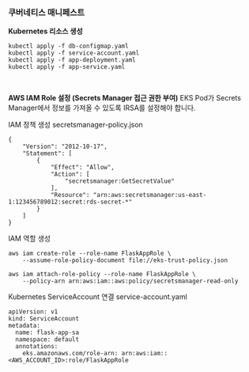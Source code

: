 ### 쿠버네티스 매니페스트

**Kubernetes 리소스 생성**
```
kubectl apply -f db-configmap.yaml
kubectl apply -f service-account.yaml
kubectl apply -f app-deployment.yaml
kubectl apply -f app-service.yaml
```
<br>

**AWS IAM Role 설정 (Secrets Manager 접근 권한 부여)**
EKS Pod가 Secrets Manager에서 정보를 가져올 수 있도록 IRSA를 설정해야 합니다.

IAM 정책 생성
secretsmanager-policy.json
```
{
    "Version": "2012-10-17",
    "Statement": [
        {
            "Effect": "Allow",
            "Action": [
                "secretsmanager:GetSecretValue"
            ],
            "Resource": "arn:aws:secretsmanager:us-east-1:123456789012:secret:rds-secret-*"
        }
    ]
}
```
IAM 역할 생성
```
aws iam create-role --role-name FlaskAppRole \
    --assume-role-policy-document file://eks-trust-policy.json

aws iam attach-role-policy --role-name FlaskAppRole \
    --policy-arn arn:aws:iam::aws:policy/secretsmanager-read-only
```
Kubernetes ServiceAccount 연결
service-account.yaml
```
apiVersion: v1
kind: ServiceAccount
metadata:
  name: flask-app-sa
  namespace: default
  annotations:
    eks.amazonaws.com/role-arn: arn:aws:iam::<AWS_ACCOUNT_ID>:role/FlaskAppRole
```
<br>
